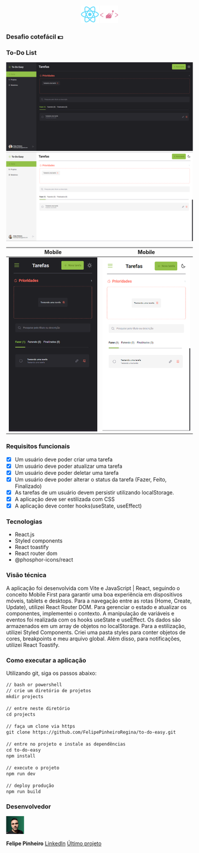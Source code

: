 <div align="center">
    <img src="./assets/react.svg" alt="React" width="48">
    <img src="./assets/styledcomponents.svg" alt="Styled" width="48">
</div>

### Desafio cotefácil :dollar:
### To-Do List

![HOME DARKMODE](./assets/home-darkmode.png)
![HOME DARKMODE](./assets/home-lightmode.png)

| Mobile | Mobile |
|-|-|
|![HOME DARKMODE](./assets/home-mobile-darkmode.png)|![HOME DARKMODE](./assets/home-mobile-lightmode.png)|




### Requisitos funcionais
- [x] Um usuário deve poder criar uma tarefa
- [x] Um usuário deve poder atualizar uma tarefa
- [x] Um usuário deve poder deletar uma tarefa
- [x] Um usuário deve poder alterar o status da tarefa (Fazer, Feito, Finalizado)
- [x] As tarefas de um usuário devem persistir utilizando localStorage.
- [x] A aplicação deve ser estilizada com CSS
- [x] A aplicação deve conter hooks(useState, useEffect)

### Tecnologias
- React.js
- Styled components
- React toastify
- React router dom
- @phosphor-icons/react

### Visão técnica 
A aplicação foi desenvolvida com Vite e JavaScript | React, seguindo o conceito Mobile First para garantir uma boa experiência em dispositivos móveis, tablets e desktops. Para a navegação entre as rotas (Home, Create, Update), utilizei React Router DOM. Para gerenciar o estado e atualizar os componentes, implementei o contexto. A manipulação de variáveis e eventos foi realizada com os hooks useState e useEffect. Os dados são armazenados em um array de objetos no localStorage. Para a estilização, utilizei Styled Components. Criei uma pasta styles para conter objetos de cores, breakpoints e meu arquivo global. Além disso, para notificações, utilizei React Toastify.

### Como executar a aplicação
Utilizando git, siga os passos abaixo:
```
// bash or powershell
// crie um diretório de projetos
mkdir projects

// entre neste diretório
cd projects

// faça um clone via https
git clone https://github.com/FelipePinheiroRegina/to-do-easy.git

// entre no projeto e instale as dependências
cd to-do-easy
npm install

// execute o projeto
npm run dev

// deploy produção
npm run build
```

### Desenvolvedor

 <img src="./assets/profile1.jpeg" alt="Profile" width="48">

 <strong>Felipe Pinheiro</strong>
 [LinkedIn](https://www.linkedin.com/in/felipe-pinheiro-002427250/)
 [Último projeto](https://github.com/FelipePinheiroRegina/food-explorer-frontend)
